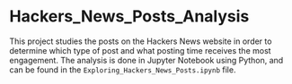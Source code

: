 # Hackers_News_Posts_Analysis
This project studies the posts on the Hackers News website in order to determine which type of post and what posting time receives the most engagement. The analysis is done in Jupyter Notebook using Python, and can be found in the `Exploring_Hackers_News_Posts.ipynb` file.
